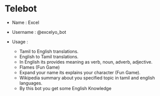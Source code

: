 # Telebot

+ Name : Excel
+ Username : @excelyo_bot

 + Usage :  
      + Tamil to English translations.
      + English to Tamil translations.
      + In English its provides meaning as verb, noun, adverb, adjective.
      + Flames (Fun Game)
      + Expand your name its explains your character (Fun Game).
      + Wikipedia summary about you specified topic in tamil and english languages.
      + By this bot you get some English Knowledge


